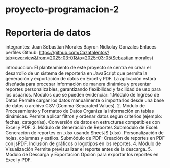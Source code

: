 # proyecto-programacion-2
# Reporteria de datos
integrantes: Juan Sebastian Morales Bayron Nidkolay Gonzales
Enlaces perfiles Github: https://github.com/Cazatalentos?tab=overview&from=2025-03-01&to=2025-03-05(Sebastian morales)


introduccion:
El planteamiento de este proyecto se centra en crear el desarrollo de un sistema de reportería en JavaScript que permita la generación y exportación de datos en Excel y PDF. La aplicación estará diseñada para procesar información de manera dinámica y presentar reportes personalizables, garantizando flexibilidad y facilidad de uso para los usuarios.
Modulos que se pueden evidenciar:
1.Módulo de Ingreso de Datos
Permite cargar los datos manualmente o importarlos desde una base de datos o archivo CSV (Comma-Separated Values).
2. Módulo de Procesamiento y Formateo de Datos
Organiza la información en tablas dinámicas.
Permite aplicar filtros y ordenar datos según criterios (ejemplo: fechas, categorías).
Conversión de datos en estructuras compatibles con Excel y PDF.
3. Módulo de Generación de Reportes
Submódulo de Excel:
Generación de reportes en .xlsx usando SheetJS (xlsx).
Personalización de hojas, columnas y estilos.
Submódulo de PDF:
Creación de reportes en PDF con jsPDF.
Inclusión de gráficos o logotipos en los reportes.
4. Módulo de Visualización
Permite previsualizar el reporte antes de la descarga.
5. Módulo de Descarga y Exportación
Opción para exportar los reportes en Excel y PDF.
